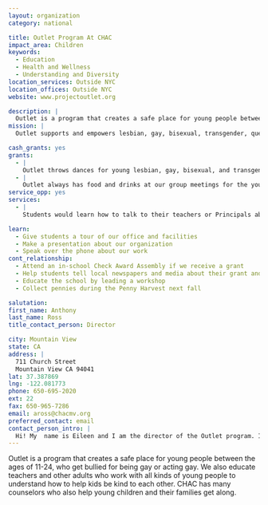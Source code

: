 ```yaml
---
layout: organization
category: national

title: Outlet Program At CHAC
impact_area: Children
keywords: 
  - Education
  - Health and Wellness
  - Understanding and Diversity
location_services: Outside NYC
location_offices: Outside NYC
website: www.projectoutlet.org

description: |
  Outlet is a program that creates a safe place for young people between the ages of 11-24, who get bullied for being gay or acting gay. We also educate teachers and other adults who work with all kinds of young people to understand how to help kids be kind to each other. CHAC has many counselors who also help young children and their families get along.
mission: |
  Outlet supports and empowers lesbian, gay, bisexual, transgender, queer and questioning youth ages 13-20 living on the Peninsula and South Bay. Through our range of support services, leadership training, community education and advocacy, Outlet successfully increases youth confidence, builds personal assets, and creates healthier communities.

cash_grants: yes
grants: 
  - |
    Outlet throws dances for young lesbian, gay, bisexual, and transgender people so they can have fun in a safe environment where other kids won't make fun of them. Cash grants help us pay for a space to have the dance and all the staff that needs to be there, buy snacks and drinks, decorations, prizes and DJ's.  The total cost for a dance is about $1000.
  - |
    Outlet always has food and drinks at our group meetings for the youth. Our pizza and drinks for a whole year for all the groups costs $1100.
service_opp: yes
services: 
  - |
    Students would learn how to talk to their teachers or Principals about making sure that all students feel safe and respected at their school. Outlet helps the student learn all the information they need to bring more support to their school. This opportunity is for middle school, or younger students who have families that would like to be involved.

learn: 
  - Give students a tour of our office and facilities
  - Make a presentation about our organization
  - Speak over the phone about our work
cont_relationship: 
  - Attend an in-school Check Award Assembly if we receive a grant
  - Help students tell local newspapers and media about their grant and/or project with us
  - Educate the school by leading a workshop
  - Collect pennies during the Penny Harvest next fall

salutation: 
first_name: Anthony
last_name: Ross
title_contact_person: Director

city: Mountain View
state: CA
address: |
  711 Church Street  
  Mountain View CA 94041
lat: 37.387869
lng: -122.081773
phone: 650-695-2020
ext: 22
fax: 650-965-7286
email: aross@chacmv.org
preferred_contact: email
contact_person_intro: |
  Hi! My  name is Eileen and I am the director of the Outlet program. I have been working with young children and teenagers for over 14 years. I love working with young people because they are fun and open minded! I help make sure all the services we do actually happen. So I help the other people who work at Outlet do the best job that they can. We haven't worked with Common Cents in the past, but we just received a grant from a school in the Bronx and we are VERY thankful!! It helped us buy a video camera so we can have some of our kids talk on YouTube to other kids who might be too scared to talk to anyone. We are really excited to maybe work with some youth from Common Cents!
---
```

Outlet is a program that creates a safe place for young people between the ages of 11-24, who get bullied for being gay or acting gay. We also educate teachers and other adults who work with all kinds of young people to understand how to help kids be kind to each other. CHAC has many counselors who also help young children and their families get along.